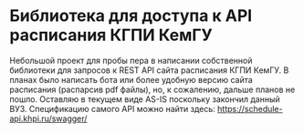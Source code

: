 # Библиотека для доступа к API расписания КГПИ КемГУ

Небольшой проект для пробы пера в написании собственной библиотеки для запросов к REST API сайта расписания КГПИ КемГУ. В планах было написать бота или более удобную версию сайта расписания (распарсив pdf файлы), но, к сожалению, дальше планов не пошло. Оставляю в текущем виде AS-IS поскольку закончил данный ВУЗ.
Спецификацию самого API можно найти здесь: https://schedule-api.khpi.ru/swagger/
